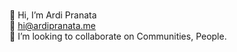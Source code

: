 <br> 👋 Hi, I’m Ardi Pranata
<br> 👀 hi@ardipranata.me
<br> 💞️ I’m looking to collaborate on Communities, People.

<!---
ardipranata89/ardipranata89 is a ✨ special ✨ repository because its `README.md` (this file) appears on your GitHub profile.
You can click the Preview link to take a look at your changes.
--->

<br>

